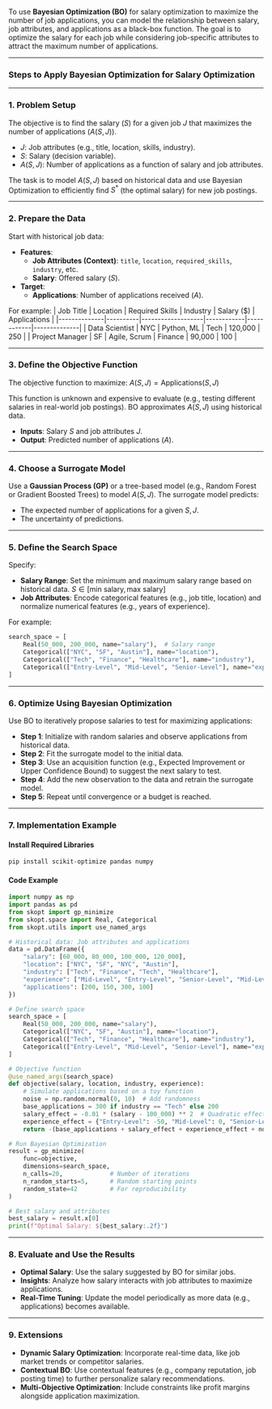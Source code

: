 To use **Bayesian Optimization (BO)** for salary optimization to maximize the number of job applications, you can model the relationship between salary, job attributes, and applications as a black-box function. The goal is to optimize the salary for each job while considering job-specific attributes to attract the maximum number of applications.

---

### **Steps to Apply Bayesian Optimization for Salary Optimization**

---

### **1. Problem Setup**
The objective is to find the salary ($`S`$) for a given job $`J`$ that maximizes the number of applications ($`A(S, J)`$).

- $`J`$: Job attributes (e.g., title, location, skills, industry).
- $`S`$: Salary (decision variable).
- $`A(S, J)`$: Number of applications as a function of salary and job attributes.

The task is to model $`A(S, J)`$ based on historical data and use Bayesian Optimization to efficiently find $`S^*`$ (the optimal salary) for new job postings.

---

### **2. Prepare the Data**
Start with historical job data:
- **Features**:
  - **Job Attributes (Context)**: `title`, `location`, `required_skills`, `industry`, etc.
  - **Salary**: Offered salary ($`S`$).
- **Target**:
  - **Applications**: Number of applications received ($`A`$).

For example:
| Job Title    | Location | Required Skills   | Industry   | Salary ($) | Applications |
|--------------|----------|-------------------|------------|------------|--------------|
| Data Scientist | NYC      | Python, ML        | Tech        | 120,000    | 250          |
| Project Manager | SF       | Agile, Scrum      | Finance     | 90,000     | 100          |

---

### **3. Define the Objective Function**
The objective function to maximize:
$`
A(S, J) = \text{Applications}(S, J)
`$

This function is unknown and expensive to evaluate (e.g., testing different salaries in real-world job postings). BO approximates $`A(S, J)`$ using historical data.

- **Inputs**: Salary $`S`$ and job attributes $`J`$.
- **Output**: Predicted number of applications ($`A`$).

---

### **4. Choose a Surrogate Model**
Use a **Gaussian Process (GP)** or a tree-based model (e.g., Random Forest or Gradient Boosted Trees) to model $`A(S, J)`$. The surrogate model predicts:
- The expected number of applications for a given $`S, J`$.
- The uncertainty of predictions.

---

### **5. Define the Search Space**
Specify:
- **Salary Range**: Set the minimum and maximum salary range based on historical data.
  $`
  S \in [\text{min salary}, \text{max salary}]
  `$
- **Job Attributes**: Encode categorical features (e.g., job title, location) and normalize numerical features (e.g., years of experience).

For example:
```python
search_space = [
    Real(50_000, 200_000, name="salary"),  # Salary range
    Categorical(["NYC", "SF", "Austin"], name="location"),
    Categorical(["Tech", "Finance", "Healthcare"], name="industry"),
    Categorical(["Entry-Level", "Mid-Level", "Senior-Level"], name="experience"),
]
```

---

### **6. Optimize Using Bayesian Optimization**
Use BO to iteratively propose salaries to test for maximizing applications:
- **Step 1**: Initialize with random salaries and observe applications from historical data.
- **Step 2**: Fit the surrogate model to the initial data.
- **Step 3**: Use an acquisition function (e.g., Expected Improvement or Upper Confidence Bound) to suggest the next salary to test.
- **Step 4**: Add the new observation to the data and retrain the surrogate model.
- **Step 5**: Repeat until convergence or a budget is reached.

---

### **7. Implementation Example**

#### **Install Required Libraries**
```bash
pip install scikit-optimize pandas numpy
```

#### **Code Example**
```python
import numpy as np
import pandas as pd
from skopt import gp_minimize
from skopt.space import Real, Categorical
from skopt.utils import use_named_args

# Historical data: Job attributes and applications
data = pd.DataFrame({
    "salary": [60_000, 80_000, 100_000, 120_000],
    "location": ["NYC", "SF", "NYC", "Austin"],
    "industry": ["Tech", "Finance", "Tech", "Healthcare"],
    "experience": ["Mid-Level", "Entry-Level", "Senior-Level", "Mid-Level"],
    "applications": [200, 150, 300, 100]
})

# Define search space
search_space = [
    Real(50_000, 200_000, name="salary"),
    Categorical(["NYC", "SF", "Austin"], name="location"),
    Categorical(["Tech", "Finance", "Healthcare"], name="industry"),
    Categorical(["Entry-Level", "Mid-Level", "Senior-Level"], name="experience"),
]

# Objective function
@use_named_args(search_space)
def objective(salary, location, industry, experience):
    # Simulate applications based on a toy function
    noise = np.random.normal(0, 10)  # Add randomness
    base_applications = 300 if industry == "Tech" else 200
    salary_effect = -0.01 * (salary - 100_000) ** 2  # Quadratic effect of salary
    experience_effect = {"Entry-Level": -50, "Mid-Level": 0, "Senior-Level": 50}[experience]
    return -(base_applications + salary_effect + experience_effect + noise)

# Run Bayesian Optimization
result = gp_minimize(
    func=objective,
    dimensions=search_space,
    n_calls=20,             # Number of iterations
    n_random_starts=5,      # Random starting points
    random_state=42         # For reproducibility
)

# Best salary and attributes
best_salary = result.x[0]
print(f"Optimal Salary: ${best_salary:.2f}")
```

---

### **8. Evaluate and Use the Results**
- **Optimal Salary**: Use the salary suggested by BO for similar jobs.
- **Insights**: Analyze how salary interacts with job attributes to maximize applications.
- **Real-Time Tuning**: Update the model periodically as more data (e.g., applications) becomes available.

---

### **9. Extensions**
- **Dynamic Salary Optimization**: Incorporate real-time data, like job market trends or competitor salaries.
- **Contextual BO**: Use contextual features (e.g., company reputation, job posting time) to further personalize salary recommendations.
- **Multi-Objective Optimization**: Include constraints like profit margins alongside application maximization.

